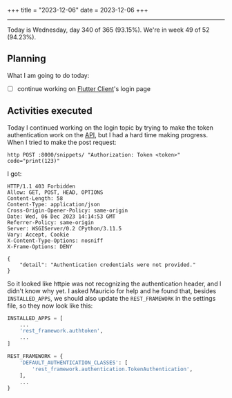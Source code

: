 +++
title = "2023-12-06"
date = 2023-12-06
+++

---

Today is Wednesday, day 340 of 365 (93.15%). We're in week 49 of 52 (94.23%).

## Planning

What I am going to do today:

- [ ] continue working on [Flutter Client](https://github.com/OmnicodeSolutions/luisa_drf_flutter_client)'s login page

## Activities executed

Today I continued working on the login topic by trying to make the token authentication work on the [API](https://github.com/OmnicodeSolutions/luisa_drf_tutorial), but I had a hard time making progress. When I tried to make the post request:

```shell
http POST :8000/snippets/ "Authorization: Token <token>" code="print(123)"
```

I got:

```shell
HTTP/1.1 403 Forbidden
Allow: GET, POST, HEAD, OPTIONS
Content-Length: 58
Content-Type: application/json
Cross-Origin-Opener-Policy: same-origin
Date: Wed, 06 Dec 2023 14:14:53 GMT
Referrer-Policy: same-origin
Server: WSGIServer/0.2 CPython/3.11.5
Vary: Accept, Cookie
X-Content-Type-Options: nosniff
X-Frame-Options: DENY

{
    "detail": "Authentication credentials were not provided."
}
```

So it looked like httpie was not recognizing the authentication header, and I didn't know why yet. I asked Mauricio for help and he found that, besides `INSTALLED_APPS`, we should also update the `REST_FRAMEWORK` in the settings file, so they now look like this:

```python
INSTALLED_APPS = [
    ...
    'rest_framework.authtoken',
    ...
]

REST_FRAMEWORK = {
    'DEFAULT_AUTHENTICATION_CLASSES': [
        'rest_framework.authentication.TokenAuthentication',
    ],
    ...
}
```
